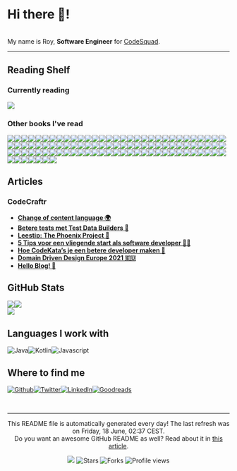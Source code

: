 
<h1>Hi there 👋!</h1>
<p><br/>My name is Roy,  <b>Software Engineer</b> for <a href="https://www.codesquad.nl" target="_blank">CodeSquad</a>.</p>
<p> </p>
<hr/>
<h2>Reading Shelf</h2>
<h3>Currently reading</h3><a href="https://www.goodreads.com/review/show/3988646995?utm_medium=api&amp;utm_source=rss"><img src="https://i.gr-assets.com/images/S/compressed.photo.goodreads.com/books/1328834323l/128172._SY160_.jpg"/></a>
<h3>Other books I've read</h3><a href="https://www.goodreads.com/review/show/4056681876?utm_medium=api&amp;utm_source=rss"><img src="https://i.gr-assets.com/images/S/compressed.photo.goodreads.com/books/1590081001l/53456007._SY75_.jpg"/></a><a href="https://www.goodreads.com/review/show/4048213422?utm_medium=api&amp;utm_source=rss"><img src="https://i.gr-assets.com/images/S/compressed.photo.goodreads.com/books/1554220416l/43615._SY75_.jpg"/></a><a href="https://www.goodreads.com/review/show/2865561426?utm_medium=api&amp;utm_source=rss"><img src="https://i.gr-assets.com/images/S/compressed.photo.goodreads.com/books/1287493789l/179133._SX50_.jpg"/></a><a href="https://www.goodreads.com/review/show/4051749605?utm_medium=api&amp;utm_source=rss"><img src="https://i.gr-assets.com/images/S/compressed.photo.goodreads.com/books/1328001524l/12341557._SY75_.jpg"/></a><a href="https://www.goodreads.com/review/show/4051748121?utm_medium=api&amp;utm_source=rss"><img src="https://i.gr-assets.com/images/S/compressed.photo.goodreads.com/books/1328794822l/6356190._SY75_.jpg"/></a><a href="https://www.goodreads.com/review/show/4051054258?utm_medium=api&amp;utm_source=rss"><img src="https://i.gr-assets.com/images/S/compressed.photo.goodreads.com/books/1386965353l/18891716._SY75_.jpg"/></a><a href="https://www.goodreads.com/review/show/3790671528?utm_medium=api&amp;utm_source=rss"><img src="https://i.gr-assets.com/images/S/compressed.photo.goodreads.com/books/1436735207l/10569._SY75_.jpg"/></a><a href="https://www.goodreads.com/review/show/3521167253?utm_medium=api&amp;utm_source=rss"><img src="https://i.gr-assets.com/images/S/compressed.photo.goodreads.com/books/1348856445l/1602573._SY75_.jpg"/></a><a href="https://www.goodreads.com/review/show/3524934330?utm_medium=api&amp;utm_source=rss"><img src="https://i.gr-assets.com/images/S/compressed.photo.goodreads.com/books/1550072591l/44002485._SX50_.jpg"/></a><a href="https://www.goodreads.com/review/show/3208009050?utm_medium=api&amp;utm_source=rss"><img src="https://i.gr-assets.com/images/S/compressed.photo.goodreads.com/books/1396837641l/4845._SX50_.jpg"/></a><a href="https://www.goodreads.com/review/show/3345591349?utm_medium=api&amp;utm_source=rss"><img src="https://i.gr-assets.com/images/S/compressed.photo.goodreads.com/books/1391733255l/20744863._SX50_.jpg"/></a><a href="https://www.goodreads.com/review/show/3182911566?utm_medium=api&amp;utm_source=rss"><img src="https://i.gr-assets.com/images/S/compressed.photo.goodreads.com/books/1358916543l/13507787._SX50_.jpg"/></a><a href="https://www.goodreads.com/review/show/3182906998?utm_medium=api&amp;utm_source=rss"><img src="https://i.gr-assets.com/images/S/compressed.photo.goodreads.com/books/1415590078l/23333087._SX50_.jpg"/></a><a href="https://www.goodreads.com/review/show/3143674389?utm_medium=api&amp;utm_source=rss"><img src="https://i.gr-assets.com/images/S/compressed.photo.goodreads.com/books/1348196056l/84985._SX50_.jpg"/></a><a href="https://www.goodreads.com/review/show/3182905273?utm_medium=api&amp;utm_source=rss"><img src="https://i.gr-assets.com/images/S/compressed.photo.goodreads.com/books/1348519150l/6399113._SX50_.jpg"/></a><a href="https://www.goodreads.com/review/show/3168062878?utm_medium=api&amp;utm_source=rss"><img src="https://i.gr-assets.com/images/S/compressed.photo.goodreads.com/books/1294497489l/6593810._SX50_.jpg"/></a><a href="https://www.goodreads.com/review/show/3182903178?utm_medium=api&amp;utm_source=rss"><img src="https://i.gr-assets.com/images/S/compressed.photo.goodreads.com/books/1336278962l/13607232._SX50_.jpg"/></a><a href="https://www.goodreads.com/review/show/3168063191?utm_medium=api&amp;utm_source=rss"><img src="https://i.gr-assets.com/images/S/compressed.photo.goodreads.com/books/1432497082l/20873338._SX50_.jpg"/></a><a href="https://www.goodreads.com/review/show/3182906633?utm_medium=api&amp;utm_source=rss"><img src="https://i.gr-assets.com/images/S/compressed.photo.goodreads.com/books/1419183325l/23333089._SX50_.jpg"/></a><a href="https://www.goodreads.com/review/show/3056909654?utm_medium=api&amp;utm_source=rss"><img src="https://i.gr-assets.com/images/S/compressed.photo.goodreads.com/books/1347390905l/85012._SX50_.jpg"/></a><a href="https://www.goodreads.com/review/show/3056909475?utm_medium=api&amp;utm_source=rss"><img src="https://i.gr-assets.com/images/S/compressed.photo.goodreads.com/books/1348015290l/161302._SX50_.jpg"/></a><a href="https://www.goodreads.com/review/show/3056909486?utm_medium=api&amp;utm_source=rss"><img src="https://i.gr-assets.com/images/S/compressed.photo.goodreads.com/books/1348429383l/224132._SX50_.jpg"/></a><a href="https://www.goodreads.com/review/show/3056909563?utm_medium=api&amp;utm_source=rss"><img src="https://i.gr-assets.com/images/S/compressed.photo.goodreads.com/books/1348288284l/337302._SX50_.jpg"/></a><a href="https://www.goodreads.com/review/show/3056909611?utm_medium=api&amp;utm_source=rss"><img src="https://i.gr-assets.com/images/S/compressed.photo.goodreads.com/books/1372043941l/1311542._SX50_.jpg"/></a><a href="https://www.goodreads.com/review/show/3080950900?utm_medium=api&amp;utm_source=rss"><img src="https://i.gr-assets.com/images/S/compressed.photo.goodreads.com/books/1307392511l/10288718._SX50_.jpg"/></a><a href="https://www.goodreads.com/review/show/3056908559?utm_medium=api&amp;utm_source=rss"><img src="https://i.gr-assets.com/images/S/compressed.photo.goodreads.com/books/1328765022l/1069827._SX50_.jpg"/></a><a href="https://www.goodreads.com/review/show/3005524854?utm_medium=api&amp;utm_source=rss"><img src="https://i.gr-assets.com/images/S/compressed.photo.goodreads.com/books/1328834807l/5608045._SX50_.jpg"/></a><a href="https://www.goodreads.com/review/show/3005525373?utm_medium=api&amp;utm_source=rss"><img src="https://i.gr-assets.com/images/S/compressed.photo.goodreads.com/books/1348818347l/6487349._SX50_.jpg"/></a><a href="https://www.goodreads.com/review/show/3056909436?utm_medium=api&amp;utm_source=rss"><img src="https://i.gr-assets.com/images/S/compressed.photo.goodreads.com/books/1347810217l/8082269._SX50_.jpg"/></a><a href="https://www.goodreads.com/review/show/3056909288?utm_medium=api&amp;utm_source=rss"><img src="https://i.gr-assets.com/images/S/compressed.photo.goodreads.com/books/1347640457l/8686650._SX50_.jpg"/></a><a href="https://www.goodreads.com/review/show/3005523605?utm_medium=api&amp;utm_source=rss"><img src="https://i.gr-assets.com/images/S/compressed.photo.goodreads.com/books/1356950144l/15752713._SX50_.jpg"/></a><a href="https://www.goodreads.com/review/show/2865583093?utm_medium=api&amp;utm_source=rss"><img src="https://i.gr-assets.com/images/S/compressed.photo.goodreads.com/books/1347863327l/781559._SX50_.jpg"/></a><a href="https://www.goodreads.com/review/show/2865580583?utm_medium=api&amp;utm_source=rss"><img src="https://i.gr-assets.com/images/S/compressed.photo.goodreads.com/books/1348030542l/4268826._SX50_.jpg"/></a><a href="https://www.goodreads.com/review/show/2965949687?utm_medium=api&amp;utm_source=rss"><img src="https://i.gr-assets.com/images/S/compressed.photo.goodreads.com/books/1361113128l/17255186._SX50_.jpg"/></a><a href="https://www.goodreads.com/review/show/2965949466?utm_medium=api&amp;utm_source=rss"><img src="https://i.gr-assets.com/images/S/compressed.photo.goodreads.com/books/1520615948l/35747076._SX50_.jpg"/></a><a href="https://www.goodreads.com/review/show/2965949562?utm_medium=api&amp;utm_source=rss"><img src="https://i.gr-assets.com/images/S/compressed.photo.goodreads.com/books/1566877586l/44333183._SX50_.jpg"/></a><a href="https://www.goodreads.com/review/show/2865562432?utm_medium=api&amp;utm_source=rss"><img src="https://i.gr-assets.com/images/S/compressed.photo.goodreads.com/books/1440294142l/70156._SX50_.jpg"/></a><a href="https://www.goodreads.com/review/show/2865564220?utm_medium=api&amp;utm_source=rss"><img src="https://i.gr-assets.com/images/S/compressed.photo.goodreads.com/books/1347966206l/85041._SX50_.jpg"/></a><a href="https://www.goodreads.com/review/show/3758714883?utm_medium=api&amp;utm_source=rss"><img src="https://i.gr-assets.com/images/S/compressed.photo.goodreads.com/books/1384258952l/363086._SX50_.jpg"/></a><a href="https://www.goodreads.com/review/show/3649919452?utm_medium=api&amp;utm_source=rss"><img src="https://i.gr-assets.com/images/S/compressed.photo.goodreads.com/books/1354904422l/558194._SX50_.jpg"/></a><a href="https://www.goodreads.com/review/show/3554889405?utm_medium=api&amp;utm_source=rss"><img src="https://i.gr-assets.com/images/S/compressed.photo.goodreads.com/books/1391032527l/43713._SY75_.jpg"/></a><a href="https://www.goodreads.com/review/show/3758712681?utm_medium=api&amp;utm_source=rss"><img src="https://i.gr-assets.com/images/S/compressed.photo.goodreads.com/books/1348467418l/3649826._SX50_.jpg"/></a><a href="https://www.goodreads.com/review/show/3597044410?utm_medium=api&amp;utm_source=rss"><img src="https://i.gr-assets.com/images/S/compressed.photo.goodreads.com/books/1391032531l/515601._SX50_.jpg"/></a><a href="https://www.goodreads.com/review/show/3593655322?utm_medium=api&amp;utm_source=rss"><img src="https://i.gr-assets.com/images/S/compressed.photo.goodreads.com/books/1344737993l/15809496._SX50_.jpg"/></a><a href="https://www.goodreads.com/review/show/4051021242?utm_medium=api&amp;utm_source=rss"><img src="https://i.gr-assets.com/images/S/compressed.photo.goodreads.com/books/1580347327l/50717789._SX50_.jpg"/></a><a href="https://www.goodreads.com/review/show/3403362909?utm_medium=api&amp;utm_source=rss"><img src="https://i.gr-assets.com/images/S/compressed.photo.goodreads.com/books/1418768948l/22514127._SX50_.jpg"/></a><a href="https://www.goodreads.com/review/show/3403363120?utm_medium=api&amp;utm_source=rss"><img src="https://i.gr-assets.com/images/S/compressed.photo.goodreads.com/books/1418765169l/23241059._SX50_.jpg"/></a><a href="https://www.goodreads.com/review/show/3554887089?utm_medium=api&amp;utm_source=rss"><img src="https://i.gr-assets.com/images/S/compressed.photo.goodreads.com/books/1477514056l/31183020._SX50_.jpg"/></a><a href="https://www.goodreads.com/review/show/3464493562?utm_medium=api&amp;utm_source=rss"><img src="https://i.gr-assets.com/images/S/compressed.photo.goodreads.com/books/1540216607l/33618151._SX50_.jpg"/></a><a href="https://www.goodreads.com/review/show/3524978320?utm_medium=api&amp;utm_source=rss"><img src="https://i.gr-assets.com/images/S/compressed.photo.goodreads.com/books/1490799400l/34695799._SX50_.jpg"/></a><a href="https://www.goodreads.com/review/show/3395326523?utm_medium=api&amp;utm_source=rss"><img src="https://i.gr-assets.com/images/S/compressed.photo.goodreads.com/books/1490789883l/34695800._SX50_.jpg"/></a><a href="https://www.goodreads.com/review/show/3403852100?utm_medium=api&amp;utm_source=rss"><img src="https://i.gr-assets.com/images/S/compressed.photo.goodreads.com/books/1558097425l/45865109._SX50_.jpg"/></a><a href="https://www.goodreads.com/review/show/3345609892?utm_medium=api&amp;utm_source=rss"><img src="https://i.gr-assets.com/images/S/compressed.photo.goodreads.com/books/1436620106l/515._SX50_.jpg"/></a><a href="https://www.goodreads.com/review/show/3345599205?utm_medium=api&amp;utm_source=rss"><img src="https://i.gr-assets.com/images/S/compressed.photo.goodreads.com/books/1435638555l/20899661._SX50_.jpg"/></a><a href="https://www.goodreads.com/review/show/3345592204?utm_medium=api&amp;utm_source=rss"><img src="https://i.gr-assets.com/images/S/compressed.photo.goodreads.com/books/1433963487l/19250860._SX50_.jpg"/></a><a href="https://www.goodreads.com/review/show/3345606854?utm_medium=api&amp;utm_source=rss"><img src="https://i.gr-assets.com/images/S/compressed.photo.goodreads.com/books/1409017278l/23021226._SX50_.jpg"/></a><a href="https://www.goodreads.com/review/show/3345591899?utm_medium=api&amp;utm_source=rss"><img src="https://i.gr-assets.com/images/S/compressed.photo.goodreads.com/books/1513147253l/37486122._SX50_.jpg"/></a><a href="https://www.goodreads.com/review/show/3345596693?utm_medium=api&amp;utm_source=rss"><img src="https://i.gr-assets.com/images/S/compressed.photo.goodreads.com/books/1523040552l/39737929._SX50_.jpg"/></a><a href="https://www.goodreads.com/review/show/3988646995?utm_medium=api&amp;utm_source=rss"><img src="https://i.gr-assets.com/images/S/compressed.photo.goodreads.com/books/1328834323l/128172._SY75_.jpg"/></a><a href="https://www.goodreads.com/review/show/3553676126?utm_medium=api&amp;utm_source=rss"><img src="https://i.gr-assets.com/images/S/compressed.photo.goodreads.com/books/1387702085l/166195._SX50_.jpg"/></a><a href="https://www.goodreads.com/review/show/3597102085?utm_medium=api&amp;utm_source=rss"><img src="https://i.gr-assets.com/images/S/compressed.photo.goodreads.com/books/1387714776l/603263._SX50_.jpg"/></a><a href="https://www.goodreads.com/review/show/3403547688?utm_medium=api&amp;utm_source=rss"><img src="https://i.gr-assets.com/images/S/compressed.photo.goodreads.com/books/1360887934l/17374825._SY75_.jpg"/></a><a href="https://www.goodreads.com/review/show/3913613394?utm_medium=api&amp;utm_source=rss"><img src="https://i.gr-assets.com/images/S/compressed.photo.goodreads.com/books/1419979426l/18167218._SX50_.jpg"/></a><a href="https://www.goodreads.com/review/show/3972470353?utm_medium=api&amp;utm_source=rss"><img src="https://i.gr-assets.com/images/S/compressed.photo.goodreads.com/books/1513864491l/28947184._SX50_.jpg"/></a><a href="https://www.goodreads.com/review/show/3996627609?utm_medium=api&amp;utm_source=rss"><img src="https://i.gr-assets.com/images/S/compressed.photo.goodreads.com/books/1568477691l/45280021._SX50_.jpg"/></a><a href="https://www.goodreads.com/review/show/3597049188?utm_medium=api&amp;utm_source=rss"><img src="https://i.gr-assets.com/images/S/compressed.photo.goodreads.com/books/1396422530l/61539._SY75_.jpg"/></a><a href="https://www.goodreads.com/review/show/3573415149?utm_medium=api&amp;utm_source=rss"><img src="https://i.gr-assets.com/images/S/compressed.photo.goodreads.com/books/1348317098l/6736366._SX50_.jpg"/></a><a href="https://www.goodreads.com/review/show/3604044068?utm_medium=api&amp;utm_source=rss"><img src="https://i.gr-assets.com/images/S/compressed.photo.goodreads.com/books/1348726600l/8337919._SX50_.jpg"/></a><a href="https://www.goodreads.com/review/show/3585129416?utm_medium=api&amp;utm_source=rss"><img src="https://i.gr-assets.com/images/S/compressed.photo.goodreads.com/books/1473461230l/26083308._SY75_.jpg"/></a><a href="https://www.goodreads.com/review/show/3897920906?utm_medium=api&amp;utm_source=rss"><img src="https://i.gr-assets.com/images/S/compressed.photo.goodreads.com/books/1610572463l/56659570._SX50_.jpg"/></a><a href="https://www.goodreads.com/review/show/3553671242?utm_medium=api&amp;utm_source=rss"><img src="https://i.gr-assets.com/images/S/compressed.photo.goodreads.com/books/1347416786l/194338._SX50_.jpg"/></a><a href="https://www.goodreads.com/review/show/3553670683?utm_medium=api&amp;utm_source=rss"><img src="https://i.gr-assets.com/images/S/compressed.photo.goodreads.com/books/1388500407l/349417._SX50_.jpg"/></a><a href="https://www.goodreads.com/review/show/3537900653?utm_medium=api&amp;utm_source=rss"><img src="https://i.gr-assets.com/images/S/compressed.photo.goodreads.com/books/1390692774l/3063393._SX50_.jpg"/></a><a href="https://www.goodreads.com/review/show/3552976729?utm_medium=api&amp;utm_source=rss"><img src="https://i.gr-assets.com/images/S/compressed.photo.goodreads.com/books/1391307431l/6707987._SX50_.jpg"/></a><a href="https://www.goodreads.com/review/show/3553671508?utm_medium=api&amp;utm_source=rss"><img src="https://i.gr-assets.com/images/S/compressed.photo.goodreads.com/books/1347395427l/6743843._SX50_.jpg"/></a><a href="https://www.goodreads.com/review/show/3555960050?utm_medium=api&amp;utm_source=rss"><img src="https://i.gr-assets.com/images/S/compressed.photo.goodreads.com/books/1333576876l/10127019._SY75_.jpg"/></a><a href="https://www.goodreads.com/review/show/3528017994?utm_medium=api&amp;utm_source=rss"><img src="https://i.gr-assets.com/images/S/compressed.photo.goodreads.com/books/1348976015l/376237._SX50_.jpg"/></a><a href="https://www.goodreads.com/review/show/4051036303?utm_medium=api&amp;utm_source=rss"><img src="https://i.gr-assets.com/images/S/compressed.photo.goodreads.com/books/1590647155l/53547752._SX50_.jpg"/></a><a href="https://www.goodreads.com/review/show/3913693939?utm_medium=api&amp;utm_source=rss"><img src="https://i.gr-assets.com/images/S/compressed.photo.goodreads.com/books/1400841022l/21343._SY75_.jpg"/></a><a href="https://www.goodreads.com/review/show/3959399007?utm_medium=api&amp;utm_source=rss"><img src="https://i.gr-assets.com/images/S/compressed.photo.goodreads.com/books/1576006145l/49199400._SX50_.jpg"/></a><a href="https://www.goodreads.com/review/show/3869028698?utm_medium=api&amp;utm_source=rss"><img src="https://i.gr-assets.com/images/S/compressed.photo.goodreads.com/books/1168447985l/33514._SY75_.jpg"/></a><a href="https://www.goodreads.com/review/show/3876183407?utm_medium=api&amp;utm_source=rss"><img src="https://i.gr-assets.com/images/S/compressed.photo.goodreads.com/books/1298567896l/172117._SY75_.jpg"/></a><a href="https://www.goodreads.com/review/show/3862354970?utm_medium=api&amp;utm_source=rss"><img src="https://i.gr-assets.com/images/S/compressed.photo.goodreads.com/books/1348753274l/236664._SX50_.jpg"/></a><a href="https://www.goodreads.com/review/show/3887775694?utm_medium=api&amp;utm_source=rss"><img src="https://i.gr-assets.com/images/S/compressed.photo.goodreads.com/books/1384736553l/18197267._SX50_.jpg"/></a><a href="https://www.goodreads.com/review/show/3889089901?utm_medium=api&amp;utm_source=rss"><img src="https://i.gr-assets.com/images/S/compressed.photo.goodreads.com/books/1436734917l/103761._SY75_.jpg"/></a><a href="https://www.goodreads.com/review/show/3845856490?utm_medium=api&amp;utm_source=rss"><img src="https://i.gr-assets.com/images/S/compressed.photo.goodreads.com/books/1347470803l/10284614._SX50_.jpg"/></a><a href="https://www.goodreads.com/review/show/3817416008?utm_medium=api&amp;utm_source=rss"><img src="https://i.gr-assets.com/images/S/compressed.photo.goodreads.com/books/1348907122l/85039._SX50_.jpg"/></a><a href="https://www.goodreads.com/review/show/3845855523?utm_medium=api&amp;utm_source=rss"><img src="https://i.gr-assets.com/images/S/compressed.photo.goodreads.com/books/1436202607l/3735293._SX50_.jpg"/></a><a href="https://www.goodreads.com/review/show/3819197133?utm_medium=api&amp;utm_source=rss"><img src="https://i.gr-assets.com/images/S/compressed.photo.goodreads.com/books/1342552108l/15756865._SX50_.jpg"/></a><a href="https://www.goodreads.com/review/show/3817853540?utm_medium=api&amp;utm_source=rss"><img src="https://i.gr-assets.com/images/S/compressed.photo.goodreads.com/books/1560685323l/34927405._SX50_.jpg"/></a><a href="https://www.goodreads.com/review/show/3817897095?utm_medium=api&amp;utm_source=rss"><img src="https://i.gr-assets.com/images/S/compressed.photo.goodreads.com/books/1495325301l/34921689._SX50_.jpg"/></a><a href="https://www.goodreads.com/review/show/3817414500?utm_medium=api&amp;utm_source=rss"><img src="https://i.gr-assets.com/images/S/compressed.photo.goodreads.com/books/1563409554l/44135420._SX50_.jpg"/></a><a href="https://www.goodreads.com/review/show/2759291258?utm_medium=api&amp;utm_source=rss"><img src="https://i.gr-assets.com/images/S/compressed.photo.goodreads.com/books/1611834134l/7126._SY75_.jpg"/></a><a href="https://www.goodreads.com/review/show/3927355969?utm_medium=api&amp;utm_source=rss"><img src="https://i.gr-assets.com/images/S/compressed.photo.goodreads.com/books/1550249687l/44017320._SY75_.jpg"/></a><a href="https://www.goodreads.com/review/show/3903323816?utm_medium=api&amp;utm_source=rss"><img src="https://i.gr-assets.com/images/S/compressed.photo.goodreads.com/books/1567521613l/45895363._SX50_.jpg"/></a><a href="https://www.goodreads.com/review/show/3889812378?utm_medium=api&amp;utm_source=rss"><img src="https://i.gr-assets.com/images/S/compressed.photo.goodreads.com/books/1492790645l/34927534._SY75_.jpg"/></a><a href="https://www.goodreads.com/review/show/3904604140?utm_medium=api&amp;utm_source=rss"><img src="https://i.gr-assets.com/images/S/compressed.photo.goodreads.com/books/1597016311l/54326146._SY75_.jpg"/></a><a href="https://www.goodreads.com/review/show/3895200845?utm_medium=api&amp;utm_source=rss"><img src="https://i.gr-assets.com/images/S/compressed.photo.goodreads.com/books/1447436542l/26530331._SY75_.jpg"/></a><a href="https://www.goodreads.com/review/show/3895202465?utm_medium=api&amp;utm_source=rss"><img src="https://i.gr-assets.com/images/S/compressed.photo.goodreads.com/books/1388328985l/3023._SX50_.jpg"/></a><a href="https://www.goodreads.com/review/show/3889092086?utm_medium=api&amp;utm_source=rss"><img src="https://i.gr-assets.com/images/S/compressed.photo.goodreads.com/books/1218495337l/1793620._SX50_.jpg"/></a>
<h2>Articles</h2>
<h3>CodeCraftr</h3>
<ul>
  <li><a href="https://www.codecraftr.nl/blog-content-language-switch/"><b>Change of content language 🌍</b></a></li>
  <li><a href="https://www.codecraftr.nl/betere-tests-met-test-data-builders/"><b>Betere tests met Test Data Builders 🔨</b></a></li>
  <li><a href="https://www.codecraftr.nl/the-phoenix-project-lessen-en-review/"><b>Leestip: The Phoenix Project 📙</b></a></li>
  <li><a href="https://www.codecraftr.nl/startende-software-developer-tips/"><b>5 Tips voor een vliegende start als software developer 👨‍💻</b></a></li>
  <li><a href="https://www.codecraftr.nl/kracht-van-codekatas/"><b>Hoe CodeKata’s je een betere developer maken 🥋</b></a></li>
  <li><a href="https://www.codecraftr.nl/ddd-europe-2021/"><b>Domain Driven Design Europe 2021 🇪🇺</b></a></li>
  <li><a href="https://www.codecraftr.nl/hello-blog/"><b>Hello Blog! 👋</b></a></li>
</ul>
<h2>GitHub Stats</h2><a href="https://github.com/rstraub/rstraub"><img align="center" src="https://github-readme-stats.vercel.app/api/top-langs/?username=rstraub&amp;title_color=24292e&amp;text_color=24292e&amp;icon_color=24292e&amp;bg_color=ffffff"/></a><a href="https://github.com/rstraub/rstraub"><img align="center" src="https://github-readme-stats.vercel.app/api?username=rstraub&amp;show_icons=true&amp;line_height=27&amp;count_private=true&amp;title_color=24292e&amp;text_color=24292e&amp;icon_color=24292e&amp;bg_color=ffffff"/></a><br/><a href="https://github.com/rstraub/rstraub"><img align="center" src="https://github-readme-stats.vercel.app/api/pin/?username=rstraub&amp;repo=rstraub&amp;title_color=24292e&amp;text_color=24292e&amp;icon_color=24292e&amp;bg_color=ffffff"/></a>
<h2>Languages I work with</h2>
<p><img alt="Java" src="https://img.shields.io/badge/-Java-46a2f1?style=flat-square&logo=java&logoColor=white"/><img alt="Kotlin" src="https://img.shields.io/badge/-Kotlin-46a2f1?style=flat-square&logo=kotlin&logoColor=white"/><img alt="Javascript" src="https://img.shields.io/badge/-Javascript-870e5c?style=flat-square&logo=javascript&logoColor=white"/>
</p>
<h2>Where to find me</h2>
<p><a href="https://github.com/rstraub" target="_blank"><img alt="Github" src="https://img.shields.io/badge/Github-%2312100E.svg?&style=for-the-badge&logo=Github&logoColor=white"/></a><a href="https://twitter.com/CCraftr" target="_blank"><img alt="Twitter" src="https://img.shields.io/badge/Twitter-%231DA1F2.svg?&style=for-the-badge&logo=Twitter&logoColor=white"/></a><a href="https://www.linkedin.com/in/r-straub/" target="_blank"><img alt="LinkedIn" src="https://img.shields.io/badge/LinkedIn-%230077B5.svg?&style=for-the-badge&logo=LinkedIn&logoColor=white"/></a><a href="https://www.goodreads.com/review/list/95074711" target="_blank"><img alt="Goodreads" src="https://img.shields.io/badge/Goodreads-%234285F4.svg?&style=for-the-badge&logo=google-chrome&logoColor=white"/></a>
</p><br/>
<hr/>
<p align="center">This README file is automatically generated every day! The last refresh was on Friday, 18 June, 02:37 CEST.<br/>Do you want an awesome GitHub README as well? Read about it in <a href="https://medium.com/@arjenbrandenburgh/you-should-stand-out-on-github-with-a-readme-profile-467e047b6c18" target="_blank">this article</a>.</p>
<p align="center"><img src="https://github.com/rstraub/rstraub/workflows/README%20build/badge.svg"/> <img alt="Stars" src="https://img.shields.io/github/stars/arjenbrandenburgh/arjenbrandenburgh?style=flat-square&labelColor=343b41"/> <img alt="Forks" src="https://img.shields.io/github/forks/arjenbrandenburgh/arjenbrandenburgh?style=flat-square&labelColor=343b41"/> <img src="https://gpvc.arturio.dev/rstraub" alt="Profile views"/></p>